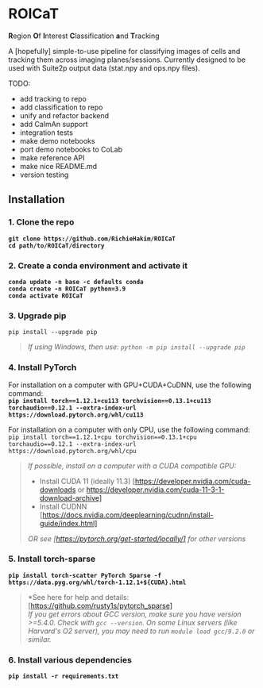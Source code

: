 # ROICaT
**R**egion **O**f **I**nterest **C**lassification **a**nd **T**racking

A [hopefully] simple-to-use pipeline for classifying images of cells and tracking them across imaging planes/sessions.
Currently designed to be used with Suite2p output data (stat.npy and ops.npy files).

TODO:
- add tracking to repo
- add classification to repo
- unify and refactor backend
- add CaImAn support
- integration tests
- make demo notebooks
- port demo notebooks to CoLab
- make reference API
- make nice README.md
- version testing



Installation
------------

### 1. Clone the repo
**`git clone https://github.com/RichieHakim/ROICaT`**<br>
**`cd path/to/ROICaT/directory`**<br>

### 2. Create a conda environment and activate it
**`conda update -n base -c defaults conda`**<br>
**`conda create -n ROICaT python=3.9`**<br>
**`conda activate ROICaT`**<br>

### 3. Upgrade pip
`pip install --upgrade pip`
>*If using Windows, then use: `python -m pip install --upgrade pip`*<br>

### 4. Install PyTorch<br>
For installation on a computer with GPU+CUDA+CuDNN, use the following command:<br>
**`pip install torch==1.12.1+cu113 torchvision==0.13.1+cu113 torchaudio==0.12.1 --extra-index-url https://download.pytorch.org/whl/cu113`**<br>

For installation on a computer with only CPU, use the following command:<br>
`pip install torch==1.12.1+cpu torchvision==0.13.1+cpu torchaudio==0.12.1 --extra-index-url https://download.pytorch.org/whl/cpu`<br>
>*If possible, install on a computer with a CUDA compatible GPU:*<br>
>- Install CUDA 11 (ideally 11.3) [https://developer.nvidia.com/cuda-downloads or https://developer.nvidia.com/cuda-11-3-1-download-archive]<br>
>- Install CUDNN [https://docs.nvidia.com/deeplearning/cudnn/install-guide/index.html]<br>
>
>*OR see [https://pytorch.org/get-started/locally/] for other versions*<br>

### 5. Install torch-sparse<br>
**`pip install torch-scatter PyTorch Sparse -f https://data.pyg.org/whl/torch-1.12.1+${CUDA}.html`**
>*See here for help and details: [https://github.com/rusty1s/pytorch_sparse]<br>
>*If you get errors about GCC version, make sure you have version >=5.4.0. Check with `gcc --version`. On some Linux servers (like Harvard's O2 server), you may need to run `module load gcc/9.2.0` or similar.*<br>

### 6. Install various dependencies<br>
**`pip install -r requirements.txt`**